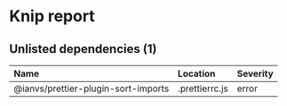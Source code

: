 # Knip report

## Unlisted dependencies (1)

| Name                                | Location       | Severity |
| :---------------------------------- | :------------- | :------- |
| @ianvs/prettier-plugin-sort-imports | .prettierrc.js | error    |
